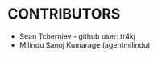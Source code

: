 CONTRIBUTORS
============
 - Sean Tcherniev - github user: tr4kj
 - Milindu Sanoj Kumarage (agentmilindu)
